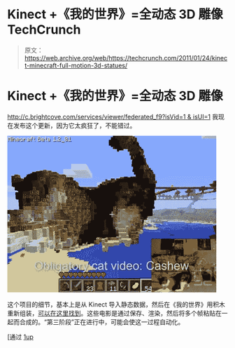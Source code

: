 # Kinect +《我的世界》=全动态 3D 雕像 TechCrunch

> 原文：<https://web.archive.org/web/https://techcrunch.com/2011/01/24/kinect-minecraft-full-motion-3d-statues/>

# Kinect +《我的世界》=全动态 3D 雕像

[http://c.brightcove.com/services/viewer/federated_f9?isVid=1 & isUI=1](https://web.archive.org/web/20221207114517/http://c.brightcove.com/services/viewer/federated_f9?isVid=1&isUI=1) 我现在发布这个更新，因为它太疯狂了，不能错过。

![](img/ad6598e9cc784612a9b07a36dd078537.png "cat")

这个项目的细节，基本上是从 Kinect 导入静态数据，然后在《我的世界》用积木重新组装，[可以在这里找到](https://web.archive.org/web/20221207114517/http://www.orderofevents.com/MineCraft/KinectInfo.htm)。这些电影是通过保存、渲染，然后将多个帧粘贴在一起而合成的。“第三阶段”正在进行中，可能会使这一过程自动化。

[通过 [1up](https://web.archive.org/web/20221207114517/http://gamevideos.1up.com/video/id/32691)